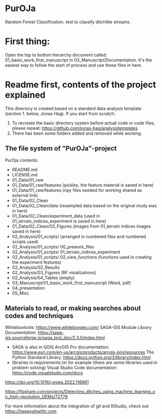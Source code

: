 # PurOJa
Random Forest Classification, test to classify ditchlike streams. 

# First thing:
Open the top to bottom hierarchy document called: 01_basic_work_first_manuscript in 03_Manuscript/Documentation. It's the easiest way to follow the start of process and use these files in here.

# Readme first, contents of the project explained
This directory is created based on a standard data analysis template (section 1. below, Jonas Hag). 
If you start from scratch:
1. To recreate the basic directory system before actual code or code files, please repeat: https://github.com/jonas-hag/analysistemplates
2. There has been some folders added and removed while working.  

## The file system of "PurOJa"-project
PurOja contents:
- README.md
- LICENSE.md
- 01_Data/01_raw
- 01_Data/01_raw/features (pickles, the feature material is saved in here)
- 01_Data/01_raw/features (npy files needed for working shared as external link)
- 01_Data/02_Clean
- 01_Data/02_Clean/data (resampled data based on the original study was in here)
- 01_Data/02_Clean/experiment_data (used in 01_terrain_indices_experiment is saved in here)
- 01_Data/02_Clean/03_Figures (images from 01_terrain indices images saved in here)
- 02_Analysis/01_scripts/ (arranged in numbered files and numbered scripts used)
- 02_Analysis/01_scripts/ 00_prework_files
- 02_Analysis/01_scripts/ 01_terrain_indices_experiment
- 02_Analysis/01_scripts/ 02_view_functions (functions used in creating the experiment festures)
- 02_Analysis/02_Results
- 02_Analysis/03_Figures (RF visializations)
- 02_Analysis/04_Tables (empty)
- 03_Manuscript/01_basic_work_first_manuscript (Word, pdf)
- 04_presentation
- 05_Misc

## Materials to read, or making searches about codes and techniques
Whiteboxtools: https://www.whiteboxgeo.com/
SAGA-GIS Module Library Documentation: https://saga-gis.sourceforge.io/saga_tool_doc/2.3.0/index.html
- SAGA is also in QGIS
ArcGIS Pro documentation: https://www.esri.com/en-us/arcgis/products/arcgis-pro/resources 
The Python Standard Library: https://docs.python.org/3/library/index.html
- libraries in requirements.txt for example (there are some libraries used in problem solving)
Visual Studio Code documentation: https://code.visualstudio.com/docs

https://doi.org/10.1016/j.eswa.2022.116961 

https://figshare.com/projects/Detecting_ditches_using_machine_learning_on_high-resolution_DEMs/72779

For more information about the integration of git and RStudio, check out https://happygitwithr.com.
